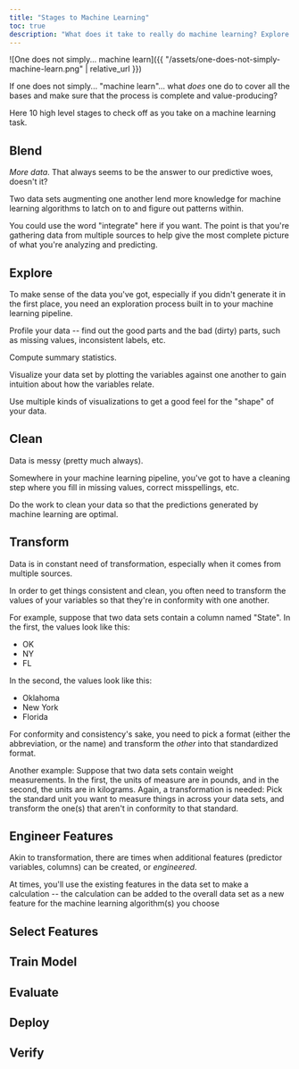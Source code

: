 ```yaml
---
title: "Stages to Machine Learning"
toc: true
description: "What does it take to really do machine learning? Explore these 10 stages to an effective machine learning process."
---
```

![One does not simply... machine learn]({{ "/assets/one-does-not-simply-machine-learn.png" | relative_url }})

If one does not simply... "machine learn"... what *does* one do to cover all the bases and make sure that the process is complete and value-producing?

Here 10 high level stages to check off as you take on a machine learning task.

## Blend
*More data*.  That always seems to be the answer to our predictive woes, doesn't it?

Two data sets augmenting one another lend more knowledge for machine learning algorithms to latch on to and figure out patterns within.

You could use the word "integrate" here if you want.  The point is that you're gathering data from multiple sources to help give the most complete picture of what you're analyzing and predicting.

## Explore
To make sense of the data you've got, especially if you didn't generate it in the first place, you need an exploration process built in to your machine learning pipeline.

Profile your data -- find out the good parts and the bad (dirty) parts, such as missing values, inconsistent labels, etc.

Compute summary statistics.

Visualize your data set by plotting the variables against one another to gain intuition about how the variables relate.

Use multiple kinds of visualizations to get a good feel for the "shape" of your data.

## Clean
Data is messy (pretty much always).

Somewhere in your machine learning pipeline, you've got to have a cleaning step where you fill in missing values, correct misspellings, etc.

Do the work to clean your data so that the predictions generated by machine learning are optimal.

## Transform
Data is in constant need of transformation, especially when it comes from multiple sources.

In order to get things consistent and clean, you often need to transform the values of your variables so that they're in conformity with one another.

For example, suppose that two data sets contain a column named "State".  In the first, the values look like this:
* OK
* NY
* FL

In the second, the values look like this:
* Oklahoma
* New York
* Florida

For conformity and consistency's sake, you need to pick a format (either the abbreviation, or the name) and transform the *other* into that standardized format.

Another example:  Suppose that two data sets contain weight measurements.  In the first, the units of measure are in pounds, and in the second, the units are in kilograms.  Again, a transformation is needed: Pick the standard unit you want to measure things in across your data sets, and transform the one(s) that aren't in conformity to that standard.

## Engineer Features
Akin to transformation, there are times when additional features (predictor variables, columns) can be created, or *engineered*.

At times, you'll use the existing features in the data set to make a calculation -- the calculation can be added to the overall data set as a new feature for the machine learning algorithm(s) you choose 

## Select Features

## Train Model

## Evaluate

## Deploy

## Verify

